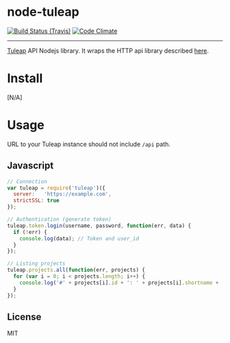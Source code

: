 node-tuleap
===========

[![Build Status (Travis)](https://travis-ci.org/vipex/node-tuleap-api.svg?branch=master)](https://travis-ci.org/vipex/node-tuleap-api)
[![Code Climate](https://codeclimate.com/github/vipex/node-tuleap-api/badges/gpa.svg)](https://codeclimate.com/github/vipex/node-tuleap-api)

---

[Tuleap](https://www.tuleap.org/) API Nodejs library.
It wraps the HTTP api library described [here](https://tuleap.net/api/explorer/).


Install
=======

[N/A]

Usage
=====

URL to your Tuleap instance should not include `/api` path.

Javascript
----------
```javascript
// Connection
var tuleap = require('tuleap')({
  server:   'https://example.com',
  strictSSL: true
});

// Authentication (generate token)
tuleap.token.login(username, password, function(err, data) {
  if (!err) {
  	console.log(data); // Token and user_id
  }
});

// Listing projects
tuleap.projects.all(function(err, projects) {
  for (var i = 0; i < projects.length; i++) {
    console.log('#' + projects[i].id + ': ' + projects[i].shortname + '\nuri: ' + projects[i].uri + '\nresources: ' + projects[i].resources + '\n\n');
  }
});
```

License
-------

MIT
